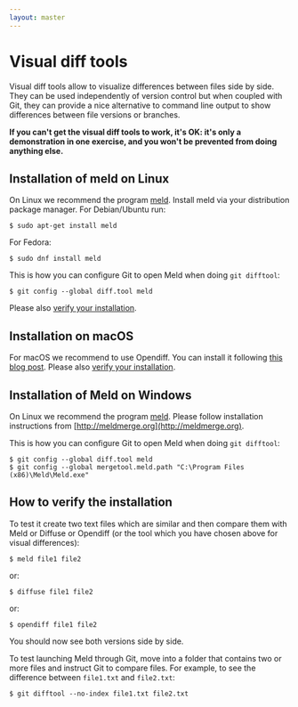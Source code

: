 ```yaml
---
layout: master
---
```


# Visual diff tools

Visual diff tools allow to visualize differences between files side by side.
They can be used independently of version control but when coupled with Git,
they can provide a nice alternative to command line output to show differences
between file versions or branches.

**If you can't get the visual diff tools to work, it's OK: it's only a
demonstration in one exercise, and you won't be prevented from doing
anything else.**


## Installation of meld on Linux

On Linux we recommend the program [meld](https://meldmerge.org).
Install meld via your distribution package manager. For Debian/Ubuntu run:

```shell
$ sudo apt-get install meld
```

For Fedora:

```shell
$ sudo dnf install meld
```

This is how you can configure Git to open Meld when doing `git difftool`:

```shell
$ git config --global diff.tool meld
```

Please also [verify your installation](#how-to-verify-the-installation).


## Installation on macOS

For macOS we recommend to use Opendiff. You can install it following [this blog post](https://borgs.cybrilla.com/tils/opendiff-as-difftool/).
Please also [verify your installation](#how-to-verify-the-installation).


## Installation of Meld on Windows

On Linux we recommend the program [meld](https://meldmerge.org).
Please follow installation instructions from [http://meldmerge.org](http://meldmerge.org).

This is how you can configure Git to open Meld when doing `git difftool`:

```shell
$ git config --global diff.tool meld
$ git config --global mergetool.meld.path "C:\Program Files (x86)\Meld\Meld.exe"
```


## How to verify the installation

To test it create two text files which are similar and then compare them
with Meld or Diffuse or Opendiff (or the tool which you have chosen above for visual
differences):

```shell
$ meld file1 file2
```
or:
```shell
$ diffuse file1 file2
```
or:
```shell
$ opendiff file1 file2
```

You should now see both versions side by side.

To test launching Meld through Git, move into a folder that contains two or more files and instruct Git to compare files.
For example, to see the difference between `file1.txt` and `file2.txt`:

```shell
$ git difftool --no-index file1.txt file2.txt
```
